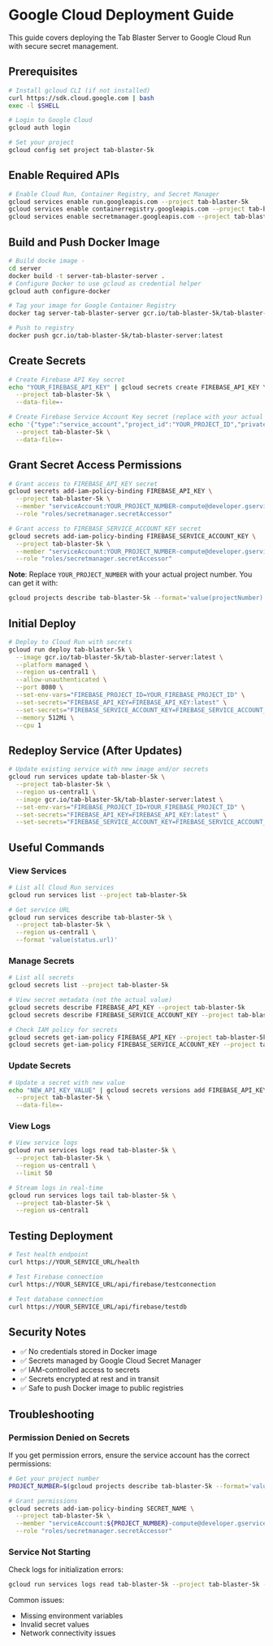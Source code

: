 # Google Cloud Deployment Guide

This guide covers deploying the Tab Blaster Server to Google Cloud Run with secure secret management.

## Prerequisites

```bash
# Install gcloud CLI (if not installed)
curl https://sdk.cloud.google.com | bash
exec -l $SHELL

# Login to Google Cloud
gcloud auth login

# Set your project
gcloud config set project tab-blaster-5k
```

## Enable Required APIs

```bash
# Enable Cloud Run, Container Registry, and Secret Manager
gcloud services enable run.googleapis.com --project tab-blaster-5k
gcloud services enable containerregistry.googleapis.com --project tab-blaster-5k
gcloud services enable secretmanager.googleapis.com --project tab-blaster-5k
```

## Build and Push Docker Image

```bash
# Build docke image - 
cd server
docker build -t server-tab-blaster-server .
# Configure Docker to use gcloud as credential helper
gcloud auth configure-docker

# Tag your image for Google Container Registry
docker tag server-tab-blaster-server gcr.io/tab-blaster-5k/tab-blaster-server:latest

# Push to registry
docker push gcr.io/tab-blaster-5k/tab-blaster-server:latest
```

## Create Secrets

```bash
# Create Firebase API Key secret
echo "YOUR_FIREBASE_API_KEY" | gcloud secrets create FIREBASE_API_KEY \
  --project tab-blaster-5k \
  --data-file=-

# Create Firebase Service Account Key secret (replace with your actual JSON)
echo '{"type":"service_account","project_id":"YOUR_PROJECT_ID","private_key_id":"YOUR_KEY_ID","private_key":"YOUR_PRIVATE_KEY","client_email":"YOUR_CLIENT_EMAIL",...}' | gcloud secrets create FIREBASE_SERVICE_ACCOUNT_KEY \
  --project tab-blaster-5k \
  --data-file=-
```

## Grant Secret Access Permissions

```bash
# Grant access to FIREBASE_API_KEY secret
gcloud secrets add-iam-policy-binding FIREBASE_API_KEY \
  --project tab-blaster-5k \
  --member "serviceAccount:YOUR_PROJECT_NUMBER-compute@developer.gserviceaccount.com" \
  --role "roles/secretmanager.secretAccessor"

# Grant access to FIREBASE_SERVICE_ACCOUNT_KEY secret
gcloud secrets add-iam-policy-binding FIREBASE_SERVICE_ACCOUNT_KEY \
  --project tab-blaster-5k \
  --member "serviceAccount:YOUR_PROJECT_NUMBER-compute@developer.gserviceaccount.com" \
  --role "roles/secretmanager.secretAccessor"
```

**Note**: Replace `YOUR_PROJECT_NUMBER` with your actual project number. You can get it with:
```bash
gcloud projects describe tab-blaster-5k --format='value(projectNumber)'
```

## Initial Deploy

```bash
# Deploy to Cloud Run with secrets
gcloud run deploy tab-blaster-5k \
  --image gcr.io/tab-blaster-5k/tab-blaster-server:latest \
  --platform managed \
  --region us-central1 \
  --allow-unauthenticated \
  --port 8080 \
  --set-env-vars="FIREBASE_PROJECT_ID=YOUR_FIREBASE_PROJECT_ID" \
  --set-secrets="FIREBASE_API_KEY=FIREBASE_API_KEY:latest" \
  --set-secrets="FIREBASE_SERVICE_ACCOUNT_KEY=FIREBASE_SERVICE_ACCOUNT_KEY:latest" \
  --memory 512Mi \
  --cpu 1
```

## Redeploy Service (After Updates)

```bash
# Update existing service with new image and/or secrets
gcloud run services update tab-blaster-5k \
  --project tab-blaster-5k \
  --region us-central1 \
  --image gcr.io/tab-blaster-5k/tab-blaster-server:latest \
  --set-env-vars="FIREBASE_PROJECT_ID=YOUR_FIREBASE_PROJECT_ID" \
  --set-secrets="FIREBASE_API_KEY=FIREBASE_API_KEY:latest" \
  --set-secrets="FIREBASE_SERVICE_ACCOUNT_KEY=FIREBASE_SERVICE_ACCOUNT_KEY:latest"
```

## Useful Commands

### View Services
```bash
# List all Cloud Run services
gcloud run services list --project tab-blaster-5k

# Get service URL
gcloud run services describe tab-blaster-5k \
  --project tab-blaster-5k \
  --region us-central1 \
  --format 'value(status.url)'
```

### Manage Secrets
```bash
# List all secrets
gcloud secrets list --project tab-blaster-5k

# View secret metadata (not the actual value)
gcloud secrets describe FIREBASE_API_KEY --project tab-blaster-5k
gcloud secrets describe FIREBASE_SERVICE_ACCOUNT_KEY --project tab-blaster-5k

# Check IAM policy for secrets
gcloud secrets get-iam-policy FIREBASE_API_KEY --project tab-blaster-5k
gcloud secrets get-iam-policy FIREBASE_SERVICE_ACCOUNT_KEY --project tab-blaster-5k
```

### Update Secrets
```bash
# Update a secret with new value
echo "NEW_API_KEY_VALUE" | gcloud secrets versions add FIREBASE_API_KEY \
  --project tab-blaster-5k \
  --data-file=-
```

### View Logs
```bash
# View service logs
gcloud run services logs read tab-blaster-5k \
  --project tab-blaster-5k \
  --region us-central1 \
  --limit 50

# Stream logs in real-time
gcloud run services logs tail tab-blaster-5k \
  --project tab-blaster-5k \
  --region us-central1
```

## Testing Deployment

```bash
# Test health endpoint
curl https://YOUR_SERVICE_URL/health

# Test Firebase connection
curl https://YOUR_SERVICE_URL/api/firebase/testconnection

# Test database connection
curl https://YOUR_SERVICE_URL/api/firebase/testdb
```

## Security Notes

- ✅ No credentials stored in Docker image
- ✅ Secrets managed by Google Cloud Secret Manager
- ✅ IAM-controlled access to secrets
- ✅ Secrets encrypted at rest and in transit
- ✅ Safe to push Docker image to public registries

## Troubleshooting

### Permission Denied on Secrets
If you get permission errors, ensure the service account has the correct permissions:

```bash
# Get your project number
PROJECT_NUMBER=$(gcloud projects describe tab-blaster-5k --format='value(projectNumber)')

# Grant permissions
gcloud secrets add-iam-policy-binding SECRET_NAME \
  --project tab-blaster-5k \
  --member "serviceAccount:${PROJECT_NUMBER}-compute@developer.gserviceaccount.com" \
  --role "roles/secretmanager.secretAccessor"
```

### Service Not Starting
Check logs for initialization errors:

```bash
gcloud run services logs read tab-blaster-5k --project tab-blaster-5k --region us-central1
```

Common issues:
- Missing environment variables
- Invalid secret values
- Network connectivity issues
